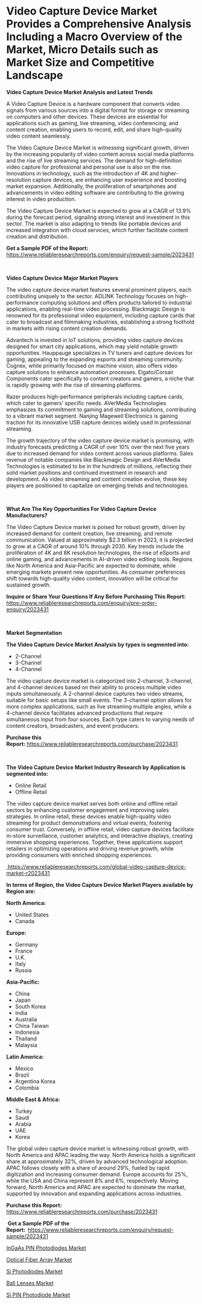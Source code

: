 <p><h1>Video Capture Device Market Provides a Comprehensive Analysis Including a Macro Overview of the Market, Micro Details such as Market Size and Competitive Landscape</h1></p><p><strong>Video Capture Device Market Analysis and Latest Trends</strong></p>
<p><p>A Video Capture Device is a hardware component that converts video signals from various sources into a digital format for storage or streaming on computers and other devices. These devices are essential for applications such as gaming, live streaming, video conferencing, and content creation, enabling users to record, edit, and share high-quality video content seamlessly.</p><p>The Video Capture Device Market is witnessing significant growth, driven by the increasing popularity of video content across social media platforms and the rise of live streaming services. The demand for high-definition video capture for professional and personal use is also on the rise. Innovations in technology, such as the introduction of 4K and higher-resolution capture devices, are enhancing user experience and boosting market expansion. Additionally, the proliferation of smartphones and advancements in video editing software are contributing to the growing interest in video production.</p><p>The Video Capture Device Market is expected to grow at a CAGR of 13.9% during the forecast period, signaling strong interest and investment in this sector. The market is also adapting to trends like portable devices and increased integration with cloud services, which further facilitate content creation and distribution.</p></p>
<p><strong>Get a Sample PDF of the Report:&nbsp;</strong> <a href="https://www.reliableresearchreports.com/enquiry/request-sample/2023431?utm_campaign=32&utm_medium=2&utm_source=Github&utm_content=ia&utm_term=11022025&utm_id=video-capture-device">https://www.reliableresearchreports.com/enquiry/request-sample/2023431</a></p>
<p>&nbsp;</p>
<p><strong>Video Capture Device Major Market Players</strong></p>
<p><p>The video capture device market features several prominent players, each contributing uniquely to the sector. ADLINK Technology focuses on high-performance computing solutions and offers products tailored to industrial applications, enabling real-time video processing. Blackmagic Design is renowned for its professional video equipment, including capture cards that cater to broadcast and filmmaking industries, establishing a strong foothold in markets with rising content creation demands.</p><p>Advantech is invested in IoT solutions, providing video capture devices designed for smart city applications, which may yield notable growth opportunities. Hauppauge specializes in TV tuners and capture devices for gaming, appealing to the expanding esports and streaming community. Cognex, while primarily focused on machine vision, also offers video capture solutions to enhance automation processes. Elgato/Corsair Components cater specifically to content creators and gamers, a niche that is rapidly growing with the rise of streaming platforms.</p><p>Razer produces high-performance peripherals including capture cards, which cater to gamers’ specific needs. AVerMedia Technologies emphasizes its commitment to gaming and streaming solutions, contributing to a vibrant market segment. Nanjing Magewell Electronics is gaining traction for its innovative USB capture devices widely used in professional streaming.</p><p>The growth trajectory of the video capture device market is promising, with industry forecasts predicting a CAGR of over 10% over the next five years due to increased demand for video content across various platforms. Sales revenue of notable companies like Blackmagic Design and AVerMedia Technologies is estimated to be in the hundreds of millions, reflecting their solid market positions and continued investment in research and development. As video streaming and content creation evolve, these key players are positioned to capitalize on emerging trends and technologies.</p></p>
<p>&nbsp;</p>
<p><strong>What Are The Key Opportunities For Video Capture Device Manufacturers?</strong></p>
<p><p>The Video Capture Device market is poised for robust growth, driven by increased demand for content creation, live streaming, and remote communication. Valued at approximately $2.3 billion in 2023, it is projected to grow at a CAGR of around 10% through 2030. Key trends include the proliferation of 4K and 8K resolution technologies, the rise of eSports and online gaming, and advancements in AI-driven video editing tools. Regions like North America and Asia-Pacific are expected to dominate, while emerging markets present new opportunities. As consumer preferences shift towards high-quality video content, innovation will be critical for sustained growth.</p></p>
<p><strong>Inquire or Share Your Questions If Any Before Purchasing This Report:</strong> <a href="https://www.reliableresearchreports.com/enquiry/pre-order-enquiry/2023431?utm_campaign=32&utm_medium=2&utm_source=Github&utm_content=ia&utm_term=11022025&utm_id=video-capture-device">https://www.reliableresearchreports.com/enquiry/pre-order-enquiry/2023431</a></p>
<p>&nbsp;</p>
<p><strong>Market Segmentation</strong></p>
<p><strong>The Video Capture Device Market Analysis by types is segmented into:</strong></p>
<p><ul><li>2-Channel</li><li>3-Channel</li><li>4-Channel</li></ul></p>
<p><p>The video capture device market is categorized into 2-channel, 3-channel, and 4-channel devices based on their ability to process multiple video inputs simultaneously. A 2-channel device captures two video streams, suitable for basic setups like small events. The 3-channel option allows for more complex applications, such as live streaming multiple angles, while a 4-channel device facilitates advanced productions that require simultaneous input from four sources. Each type caters to varying needs of content creators, broadcasters, and event producers.</p></p>
<p><strong>Purchase this Report:&nbsp;</strong><a href="https://www.reliableresearchreports.com/purchase/2023431?utm_campaign=32&utm_medium=2&utm_source=Github&utm_content=ia&utm_term=11022025&utm_id=video-capture-device">https://www.reliableresearchreports.com/purchase/2023431</a></p>
<p>&nbsp;</p>
<p><strong>The Video Capture Device Market Industry Research by Application is segmented into:</strong></p>
<p><ul><li>Online Retail</li><li>Offline Retail</li></ul></p>
<p><p>The video capture device market serves both online and offline retail sectors by enhancing customer engagement and improving sales strategies. In online retail, these devices enable high-quality video streaming for product demonstrations and virtual events, fostering consumer trust. Conversely, in offline retail, video capture devices facilitate in-store surveillance, customer analytics, and interactive displays, creating immersive shopping experiences. Together, these applications support retailers in optimizing operations and driving revenue growth, while providing consumers with enriched shopping experiences.</p></p>
<p><a href="https://www.reliableresearchreports.com/global-video-capture-device-market-r2023431?utm_campaign=32&utm_medium=2&utm_source=Github&utm_content=ia&utm_term=11022025&utm_id=video-capture-device">&nbsp;https://www.reliableresearchreports.com/global-video-capture-device-market-r2023431</a></p>
<p><strong>In terms of Region, the Video Capture Device Market Players available by Region are:</strong></p>
<p>
    <p> <strong> North America: </strong>
        <ul>
            <li>United States</li>
            <li>Canada</li>
        </ul>
        </p> 
    <p> <strong> Europe: </strong>
        <ul>
            <li>Germany</li>
            <li>France</li>
            <li>U.K.</li>
            <li>Italy</li>
            <li>Russia</li>
        </ul>
        </p> 
    <p> <strong> Asia-Pacific: </strong>
        <ul>
            <li>China</li>
            <li>Japan</li>
            <li>South Korea</li>
            <li>India</li>
            <li>Australia</li>
            <li>China Taiwan</li>
            <li>Indonesia</li>
            <li>Thailand</li>
            <li>Malaysia</li>
        </ul>
        </p> 
    <p> <strong> Latin America: </strong>
        <ul>
            <li>Mexico</li>
            <li>Brazil</li>
            <li>Argentina Korea</li>
            <li>Colombia</li>
        </ul>
        </p> 
    <p> <strong> Middle East & Africa: </strong>
        <ul>
            <li>Turkey</li>
            <li>Saudi</li>
            <li>Arabia</li>
            <li>UAE</li>
            <li>Korea</li>
        </ul>
    </p>
    </p>
<p><p>The global video capture device market is witnessing robust growth, with North America and APAC leading the way. North America holds a significant share at approximately 32%, driven by advanced technological adoption. APAC follows closely with a share of around 29%, fueled by rapid digitization and increasing consumer demand. Europe accounts for 25%, while the USA and China represent 8% and 6%, respectively. Moving forward, North America and APAC are expected to dominate the market, supported by innovation and expanding applications across industries.</p></p>
<p><strong>Purchase this Report: </strong><a href="https://www.reliableresearchreports.com/purchase/2023431?utm_campaign=32&utm_medium=2&utm_source=Github&utm_content=ia&utm_term=11022025&utm_id=video-capture-device">https://www.reliableresearchreports.com/purchase/2023431</a></p>
<p>&nbsp;<strong>Get a Sample PDF of the Report:&nbsp;&nbsp;</strong><a href="https://www.reliableresearchreports.com/enquiry/request-sample/2023431?utm_campaign=32&utm_medium=2&utm_source=Github&utm_content=ia&utm_term=11022025&utm_id=video-capture-device">https://www.reliableresearchreports.com/enquiry/request-sample/2023431</a></p>
<p><strong></strong></p>
<p><p><a href="https://github.com/vioarapoyil/Market-Research-Report-List-1/blob/main/ingaas-pin-photodiodes-market.md?utm_campaign=32&utm_medium=2&utm_source=Github&utm_content=ia&utm_term=11022025&utm_id=video-capture-device">InGaAs PIN Photodiodes Market</a></p><p><a href="https://github.com/zupankocka/Market-Research-Report-List-1/blob/main/optical-fiber-array-market.md?utm_campaign=32&utm_medium=2&utm_source=Github&utm_content=ia&utm_term=11022025&utm_id=video-capture-device">Optical Fiber Array Market</a></p><p><a href="https://github.com/crooneinis80/Market-Research-Report-List-1/blob/main/si-photodiodes-market.md?utm_campaign=32&utm_medium=2&utm_source=Github&utm_content=ia&utm_term=11022025&utm_id=video-capture-device">Si Photodiodes Market</a></p><p><a href="https://github.com/viipposahko25/Market-Research-Report-List-1/blob/main/ball-lenses-market.md?utm_campaign=32&utm_medium=2&utm_source=Github&utm_content=ia&utm_term=11022025&utm_id=video-capture-device">Ball Lenses Market</a></p><p><a href="https://github.com/howdlecirone/Market-Research-Report-List-1/blob/main/si-pin-photodiode-market.md?utm_campaign=32&utm_medium=2&utm_source=Github&utm_content=ia&utm_term=11022025&utm_id=video-capture-device">Si PIN Photodiode Market</a></p></p>